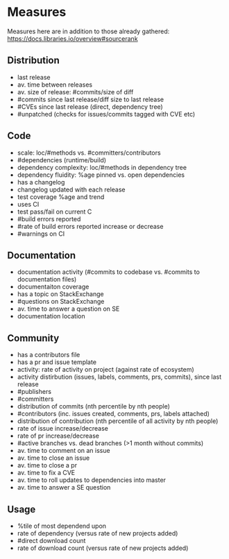 # Measures 

Measures here are in addition to those already gathered: https://docs.libraries.io/overview#sourcerank

## Distribution

* last release
* av. time between releases
* av. size of release: #commits/size of diff
* #commits since last release/diff size to last release
* #CVEs since last release (direct, dependency tree)
* #unpatched (checks for issues/commits tagged with CVE etc)

## Code

* scale: loc/#methods vs. #committers/contributors
* #dependencies (runtime/build)
* dependency complexity: loc/#methods in dependency tree
* dependency fluidity: %age pinned vs. open dependencies
* has a changelog
* changelog updated with each release
* test coverage %age and trend
* uses CI
* test pass/fail on current C
* #build errors reported
* #rate of build errors reported increase or decrease
* #warnings on CI

## Documentation

* documentation activity (#commits to codebase vs. #commits to documentation files)
* documentaiton coverage
* has a topic on StackExchange
* #questions on StackExchange
* av. time to answer a question on SE
* documentation location

## Community
* has a contributors file
* has a pr and issue template
* activity: rate of activity on project (against rate of ecosystem)
* activity distirbution (issues, labels, comments, prs, commits), since last release
* #publishers
* #committers
* distribution of commits (nth percentile by nth people)
* #contributors (inc. issues created, comments, prs, labels attached)
* distribution of contribution (nth percentile of all activity by nth people)
* rate of issue increase/decrease
* rate of pr increase/decrease
* #active branches vs. dead branches (>1 month without commits)
* av. time to comment on an issue
* av. time to close an issue
* av. time to close a pr
* av. time to fix a CVE
* av. time to roll updates to dependencies into master
* av. time to answer a SE question

## Usage
* %tile of most dependend upon
* rate of dependency (versus rate of new projects added)
* #direct download count
* rate of download count (versus rate of new projects added)